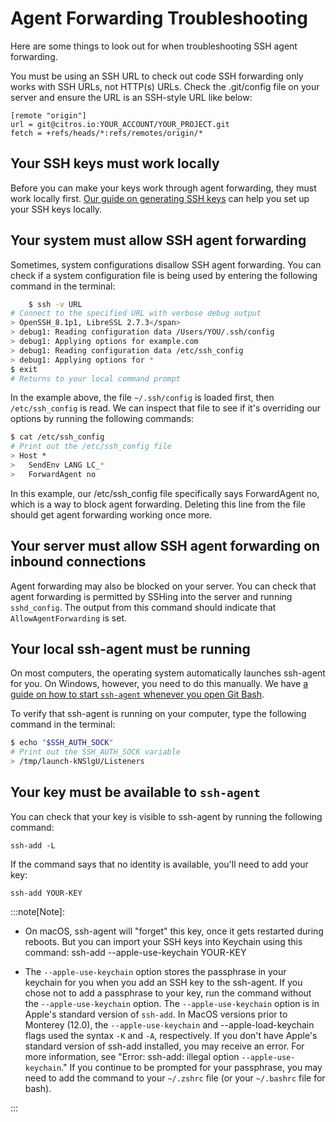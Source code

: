 # Agent Forwarding Troubleshooting 

Here are some things to look out for when troubleshooting SSH agent forwarding.

You must be using an SSH URL to check out code
SSH forwarding only works with SSH URLs, not HTTP(s) URLs. Check the .git/config file on your server and ensure the URL is an SSH-style URL like below:

    [remote "origin"]
    url = git@citros.io:YOUR_ACCOUNT/YOUR_PROJECT.git
    fetch = +refs/heads/*:refs/remotes/origin/*

## Your SSH keys must work locally

Before you can make your keys work through agent forwarding, they must work locally first. [Our guide on generating SSH keys](../ssh/ssh_generate_key.md) can help you set up your SSH keys locally.

## Your system must allow SSH agent forwarding
Sometimes, system configurations disallow SSH agent forwarding. You can check if a system configuration file is being used by entering the following command in the terminal:

```bash
    $ ssh -v URL
# Connect to the specified URL with verbose debug output
> OpenSSH_8.1p1, LibreSSL 2.7.3</span>
> debug1: Reading configuration data /Users/YOU/.ssh/config
> debug1: Applying options for example.com
> debug1: Reading configuration data /etc/ssh_config
> debug1: Applying options for *
$ exit
# Returns to your local command prompt
```

In the example above, the file `~/.ssh/config` is loaded first, then `/etc/ssh_config` is read. We can inspect that file to see if it's overriding our options by running the following commands:

```bash
$ cat /etc/ssh_config
# Print out the /etc/ssh_config file
> Host *
>   SendEnv LANG LC_*
>   ForwardAgent no
```

In this example, our /etc/ssh_config file specifically says ForwardAgent no, which is a way to block agent forwarding. Deleting this line from the file should get agent forwarding working once more.

## Your server must allow SSH agent forwarding on inbound connections
Agent forwarding may also be blocked on your server. You can check that agent forwarding is permitted by SSHing into the server and running `sshd_config`. The output from this command should indicate that `AllowAgentForwarding` is set.

## Your local ssh-agent must be running
On most computers, the operating system automatically launches ssh-agent for you. On Windows, however, you need to do this manually. We have [a guide on how to start `ssh-agent` whenever you open Git Bash](../ssh/ssh_passphrases.md).

To verify that ssh-agent is running on your computer, type the following command in the terminal:

```bash
$ echo "$SSH_AUTH_SOCK"
# Print out the SSH_AUTH_SOCK variable
> /tmp/launch-kNSlgU/Listeners
```

## Your key must be available to `ssh-agent`
You can check that your key is visible to ssh-agent by running the following command:

    ssh-add -L

If the command says that no identity is available, you'll need to add your key:

    ssh-add YOUR-KEY

:::note[Note]:
- On macOS, ssh-agent will "forget" this key, once it gets restarted during reboots. But you can import your SSH keys into Keychain using this command:
    ssh-add --apple-use-keychain YOUR-KEY


- The `--apple-use-keychain` option stores the passphrase in your keychain for you when you add an SSH key to the ssh-agent. If you chose not to add a passphrase to your key, run the command without the `--apple-use-keychain` option.
The `--apple-use-keychain` option is in Apple's standard version of `ssh-add`. In MacOS versions prior to Monterey (12.0), the `--apple-use-keychain` and --apple-load-keychain flags used the syntax `-K` and `-A`, respectively.
If you don't have Apple's standard version of ssh-add installed, you may receive an error. For more information, see "Error: ssh-add: illegal option `--apple-use-keychain`."
If you continue to be prompted for your passphrase, you may need to add the command to your `~/.zshrc` file (or your `~/.bashrc` file for bash).

:::